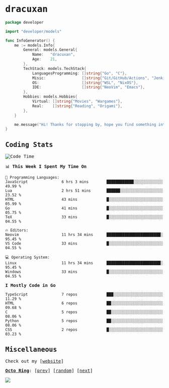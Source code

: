<!-- Banner -->
<!--
<img src="https://i.imgur.com/mz4ym1F.png" style="max-height:550px"/>
-->


<samp>
	
<!-- Coded Intro -->
	
# dracuxan

```go
package developer

import "developer/models"

func InfoGenerator() {
	me := models.Info{
		General: models.General{
			Name:   "dracuxan",
			Age:    21,
		},
		TechStack: models.TechStack{
			LanguagesProgramming: []string{"Go", "C"},
			Misic:                []string{"Git/GitHub/Actions", "Jenkins", "Docker"},
			OS:     			  []string{"WSL", "NixOS"},
			IDE:                  []string{"NeoVim", "Emacs"},
		},
		Hobbies: models.Hobbies{
			Virtual: []string{"Movies", "Wargames"},
			Real:    []string{"Reading", "Origami"},
		},		
	}

	me.message("Hi! Thanks for stopping by, hope you find something interesting!") 
}
```

## Coding Stats


<!--START_SECTION:waka-->
![Code Time](http://img.shields.io/badge/Code%20Time-433%20hrs%208%20mins-blue)

📊 **This Week I Spent My Time On** 

```text
💬 Programming Languages: 
JavaScript               6 hrs 3 mins        ████████████░░░░░░░░░░░░░   49.99 % 
Lua                      2 hrs 51 mins       ██████░░░░░░░░░░░░░░░░░░░   23.52 % 
HTML                     43 mins             █░░░░░░░░░░░░░░░░░░░░░░░░   05.99 % 
Go                       41 mins             █░░░░░░░░░░░░░░░░░░░░░░░░   05.75 % 
TeX                      33 mins             █░░░░░░░░░░░░░░░░░░░░░░░░   04.55 % 

🔥 Editors: 
Neovim                   11 hrs 34 mins      ████████████████████████░   95.45 % 
VS Code                  33 mins             █░░░░░░░░░░░░░░░░░░░░░░░░   04.55 % 

💻 Operating System: 
Linux                    11 hrs 34 mins      ████████████████████████░   95.45 % 
Windows                  33 mins             █░░░░░░░░░░░░░░░░░░░░░░░░   04.55 % 
```

**I Mostly Code in Go** 

```text
TypeScript               7 repos             ███░░░░░░░░░░░░░░░░░░░░░░   11.29 % 
HTML                     6 repos             ██░░░░░░░░░░░░░░░░░░░░░░░   09.68 % 
C                        5 repos             ██░░░░░░░░░░░░░░░░░░░░░░░   08.06 % 
Python                   5 repos             ██░░░░░░░░░░░░░░░░░░░░░░░   08.06 % 
CSS                      2 repos             █░░░░░░░░░░░░░░░░░░░░░░░░   03.23 % 
```




<!--END_SECTION:waka-->

## Miscellaneous

Check out my [[website](https://bynisarg.in/)]

[**Octo Ring**](https://octo-ring.com/):
[[prev](https://octo-ring.com/p/dracuxan/prev)]  [[random](https://octo-ring.com/p/dracuxan/random)]  [[next](https://octo-ring.com/p/dracuxan/next)]

![](https://komarev.com/ghpvc/?username=dracuxan&style=flat-square)

</samp>

